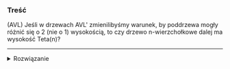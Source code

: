 ### Treść
(AVL)
Jeśli w drzewach AVL' zmienilibyśmy warunek, by poddrzewa mogły różnić się o 2 (nie o 1) wysokością, to czy drzewo n-wierzchołkowe dalej ma wysokość Teta(n)?

------
<details><summary>Rozwiązanie</summary>
<p>

